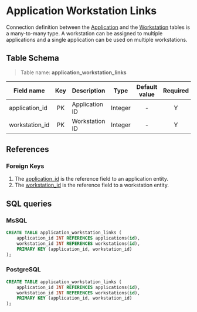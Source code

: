 # Application Workstation Links

Connection definition between the [Application](TableApplications.md) and the
[Workstation](TableWorkstations.md) tables is a many-to-many type. A workstation
can be assigned to multiple applications and a single application can be used on
multiple workstations.

## Table Schema

> Table name: **application_workstation_links**

| Field name     | Key | Description    | Type    | Default value | Required |
|----------------|:---:|----------------|---------|:-------------:|:--------:|
| application_id | PK  | Application ID | Integer |       -       |    Y     |
| workstation_id | PK  | Workstation ID | Integer |       -       |    Y     |

## References

### Foreign Keys

1. The [application_id](TableApplications.md) is the reference field to an
   application entity.
2. The [workstation_id](TableWorkstations.md) is the reference field to a
   workstation entity.

## SQL queries

### MsSQL

```SQL
CREATE TABLE application_workstation_links (
	application_id INT REFERENCES applications(id),
	workstation_id INT REFERENCES workstations(id),
	PRIMARY KEY (application_id, workstation_id)
);
```

### PostgreSQL

```SQL
CREATE TABLE application_workstation_links (
    application_id INT REFERENCES applications(id),
    workstation_id INT REFERENCES workstations(id),
    PRIMARY KEY (application_id, workstation_id)
);
```
